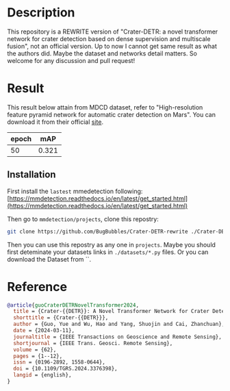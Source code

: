 # Description

This repository is a REWRITE version of "Crater-DETR: a novel transformer network for crater detection based on dense supervision and multiscale fusion", not an official version. Up to now I cannot get same result as what the authors did. Maybe the dataset and networks detail matters. So welcome for any discussion and pull request!

# Result

This result below attain from MDCD dataset, refer to "High-resolution feature pyramid network for automatic crater detection on Mars". You can download it from their official [site](https://doi.org/10.5281/zenodo.4750929).

| epoch | mAP   |
| ----- | ----- |
| 50    | 0.321 |

## Installation

First install the `lastest` mmedetection following: [https://mmdetection.readthedocs.io/en/latest/get_started.html](https://mmdetection.readthedocs.io/en/latest/get_started.html)

Then go to `mmdetection/projects`, clone this repostry:

```bash
git clone https://github.com/BugBubbles/Crater-DETR-rewrite ./Crater-DETR
```

Then you can use this repostry as any one in `projects`. Maybe you should first deteminate your datasets links in `./datasets/*.py` files. Or you can download the Dataset from ``.

# Reference

```bibtex
@article{guoCraterDETRNovelTransformer2024,
  title = {Crater-{{DETR}}: A Novel Transformer Network for Crater Detection Based on Dense Supervision and Multiscale Fusion},
  shorttitle = {Crater-{{DETR}}},
  author = {Guo, Yue and Wu, Hao and Yang, Shuojin and Cai, Zhanchuan},
  date = {2024-03-11},
  journaltitle = {IEEE Transactions on Geoscience and Remote Sensing},
  shortjournal = {IEEE Trans. Geosci. Remote Sensing},
  volume = {62},
  pages = {1--12},
  issn = {0196-2892, 1558-0644},
  doi = {10.1109/TGRS.2024.3376398},
  langid = {english},
}
```
